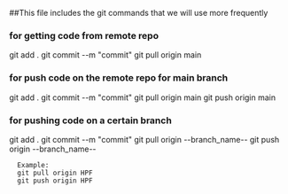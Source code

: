 ##This file includes the git commands that we will use more frequently

### for getting code from remote repo 
git add .
git commit --m "commit"
git pull origin main


### for push code on the remote repo for main branch
git add .
git commit --m "commit"
git pull origin main
git push origin main

### for pushing code on a certain branch 
git add .
git commit --m "commit"
git pull origin --branch_name--
git push origin --branch_name--
```
  Example:
  git pull origin HPF
  git push origin HPF
```
